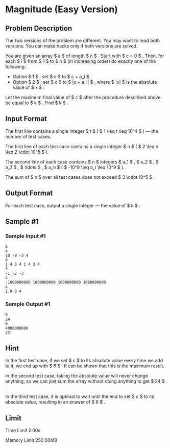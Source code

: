 # Magnitude (Easy Version)

## Problem Description

The two versions of the problem are different. You may want to read both versions. You can make hacks only if both versions are solved.

You are given an array $ a $ of length $ n $ . Start with $ c = 0 $ . Then, for each $ i $ from $ 1 $ to $ n $ (in increasing order) do exactly one of the following:

- Option $ 1 $ : set $ c $ to $ c + a_i $ .
- Option $ 2 $ : set $ c $ to $ |c + a_i| $ , where $ |x| $ is the absolute value of $ x $ .

Let the maximum final value of $ c $ after the procedure described above be equal to $ k $ . Find $ k $ .

## Input Format

The first line contains a single integer $ t $ ( $ 1 \leq t \leq 10^4 $ ) — the number of test cases.

The first line of each test case contains a single integer $ n $ ( $ 2 \leq n \leq 2 \cdot 10^5 $ ).

The second line of each case contains $ n $ integers $ a_1 $ , $ a_2 $ , $ a_3 $ , $ \ldots $ , $ a_n $ ( $ -10^9 \leq a_i \leq 10^9 $ ).

The sum of $ n $ over all test cases does not exceed $ 3 \cdot 10^5 $ .

## Output Format

For each test case, output a single integer — the value of $ k $ .

## Sample #1

### Sample Input #1

```
5
4
10 -9 -3 4
8
1 4 3 4 1 4 3 4
3
-1 -2 -3
4
-1000000000 1000000000 1000000000 1000000000
4
1 9 8 4
```

### Sample Output #1

```
6
24
6
4000000000
22
```

## Hint

In the first test case, if we set $ c $ to its absolute value every time we add to it, we end up with $ 6 $ . It can be shown that this is the maximum result.

In the second test case, taking the absolute value will never change anything, so we can just sum the array without doing anything to get $ 24 $ .

In the third test case, it is optimal to wait until the end to set $ c $ to its absolute value, resulting in an answer of $ 6 $ .

## Limit



Time Limit
2.00s

Memory Limit
250.00MB